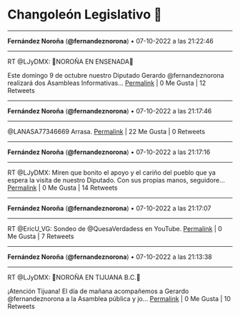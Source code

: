 # Changoleón Legislativo 🙈
*****
**Fernández Noroña** (**@fernandeznorona**) • 07-10-2022 a las 21:22:46
*****
RT @LJyDMX: 🚩NOROÑA EN ENSENADA🚩


Este domingo 9 de octubre nuestro Diputado Gerardo @fernandeznorona realizará dos Asambleas Informativas…
[Permalink](https://twitter.com/fernandeznorona/status/1578616871980761088) | 0 Me Gusta | 12 Retweets
*****
**Fernández Noroña** (**@fernandeznorona**) • 07-10-2022 a las 21:17:46
*****
@LANASA77346669 Arrasa.
[Permalink](https://twitter.com/fernandeznorona/status/1578615616491044864) | 22 Me Gusta | 0 Retweets
*****
**Fernández Noroña** (**@fernandeznorona**) • 07-10-2022 a las 21:17:16
*****
RT @LJyDMX: Miren que bonito el apoyo y el cariño del pueblo que ya espera la visita de nuestro Diputado. 
Con sus propias manos, seguidore…
[Permalink](https://twitter.com/fernandeznorona/status/1578615490104029186) | 0 Me Gusta | 14 Retweets
*****
**Fernández Noroña** (**@fernandeznorona**) • 07-10-2022 a las 21:17:07
*****
RT @EricU_VG: Sondeo de @QuesaVerdadess en YouTube.
[Permalink](https://twitter.com/fernandeznorona/status/1578615453055823872) | 0 Me Gusta | 7 Retweets
*****
**Fernández Noroña** (**@fernandeznorona**) • 07-10-2022 a las 21:13:38
*****
RT @LJyDMX: 🚩NOROÑA EN TIJUANA B.C.🚩


¡Atención Tijuana! El día de mañana acompañemos a Gerardo @fernandeznorona a la Asamblea pública y jo…
[Permalink](https://twitter.com/fernandeznorona/status/1578614572894031873) | 0 Me Gusta | 10 Retweets